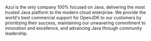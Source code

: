 Azul is the only company 100% focused on Java, delivering the most trusted Java platform to the modern 
cloud enterprise. We provide the world's best commercial support for OpenJDK to our customers by 
prioritizing their success, maintaining our unwavering commitment to innovation and excellence, and 
advancing Java through community leadership. 